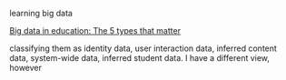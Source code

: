 <!-- 
learning
big data
situated cognition
 -->
learning big data

[Big data in education: The 5 types that matter](http://www.knewton.com/blog/knewton/from-jose/2013/07/18/big-data-in-education/?utm_medium=email&utm_campaign=July+newsletter+New&utm_content=July+newsletter+New+CID_1e4db5006f527cdc859264e27cfc7e06&utm_source=Knewton+Newsletter&utm_term=Read+more#more)

classifying them as identity data, user interaction data, inferred content data, system-wide data, inferred student data. I have a different view, however